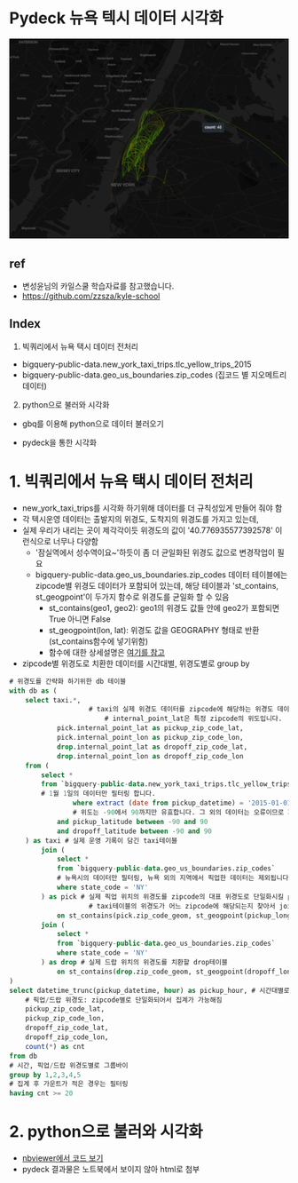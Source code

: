 #  Pydeck 뉴욕 텍시 데이터 시각화
![image](/image.png)

## ref

- 변성윤님의 카일스쿨 학습자료를 참고했습니다. 
- https://github.com/zzsza/kyle-school



## Index

1. 빅쿼리에서 뉴욕 택시 데이터 전처리

- bigquery-public-data.new_york_taxi_trips.tlc_yellow_trips_2015
- bigquery-public-data.geo_us_boundaries.zip_codes (집코드 별 지오메트리 데이터)

2. python으로 불러와 시각화

- gbq를 이용해 python으로 데이터 불러오기

- pydeck을 통한 시각화

# 1. 빅쿼리에서 뉴욕 택시 데이터 전처리

- new_york_taxi_trips를 시각화 하기위해 데이터를 더 규칙성있게 만들어 줘야 함
- 각 텍시운영 데이터는 출발지의 위경도, 도착지의 위경도를 가지고 있는데,
- 실제 우리가 내리는 곳이 제각각이듯 위경도의 값이 '40.776935577392578' 이런식으로 너무나 다양함
  - '잠실역에서 성수역이요~'하듯이 좀 더 균일화된 위경도 값으로 변경작업이 필요
  - bigquery-public-data.geo_us_boundaries.zip_codes 데이터 테이블에는 zipcode별 위경도 데이터가 포함되어 있는데, 해당 테이블과 'st_contains, st_geogpoint'이 두가지 함수로 위경도를 균일화 할 수 있음
    - st_contains(geo1, geo2): geo1의 위경도 값들 안에 geo2가 포함되면 True 아니면 False
    - st_geogpoint(lon, lat): 위경도 값을  GEOGRAPHY 형태로 반환(st_contains함수에 넣기위함)
    - 함수에 대한 상세설명은 [여기를 참고](https://cloud.google.com/bigquery/docs/reference/standard-sql/geography_functions?hl=ko#st_contains)
- zipcode별 위경도로 치환한 데이터를 시간대별, 위경도별로 group by

```sql
# 위경도를 간략화 하기위한 db 테이블
with db as (
    select taxi.*,
  					# taxi의 실제 위경도 데이터를 zipcode에 해당하는 위경도 데이터로 바꿔서 사용합니다.
 						# internal_point_lat은 특정 zipcode의 위도입니다.
            pick.internal_point_lat as pickup_zip_code_lat,
            pick.internal_point_lon as pickup_zip_code_lon,
            drop.internal_point_lat as dropoff_zip_code_lat,
            drop.internal_point_lon as dropoff_zip_code_lon
    from (
        select *
        from `bigquery-public-data.new_york_taxi_trips.tlc_yellow_trips_2015`
      	# 1월 1일의 데이터만 필터링 합니다.
				where extract (date from pickup_datetime) = '2015-01-01'
      			# 위도는 -90에서 90까지만 유효합니다. 그 외의 데이터는 오류이므로 제외합니다.
            and pickup_latitude between -90 and 90
            and dropoff_latitude between -90 and 90
    ) as taxi # 실제 운영 기록이 담긴 taxi테이블
        join (
            select * 
            from `bigquery-public-data.geo_us_boundaries.zip_codes`
          	# 뉴욕시의 데이터만 필터링, 뉴욕 외의 지역에서 픽업한 데이터는 제외됩니다.
            where state_code = 'NY'
        ) as pick # 실제 픽업 위치의 위경도를 zipcode의 대표 위경도로 단일화시킬 pick테이블(join후 테이블 치환)
  					# taxi테이블의 위경도가 어느 zipcode에 해당되는지 찾아서 join시키기 위한 부분
            on st_contains(pick.zip_code_geom, st_geogpoint(pickup_longitude, pickup_latitude))
        join (
            select *
            from `bigquery-public-data.geo_us_boundaries.zip_codes`
            where state_code = 'NY'
        ) as drop # 실제 드랍 위치의 위경도를 치환할 drop테이블
            on st_contains(drop.zip_code_geom, st_geogpoint(dropoff_longitude, dropoff_latitude))
)
select datetime_trunc(pickup_datetime, hour) as pickup_hour, # 시간대별로 집계
    # 픽업/드랍 위경도: zipcode별로 단일화되어서 집계가 가능해짐
    pickup_zip_code_lat,
    pickup_zip_code_lon,
    dropoff_zip_code_lat,
    dropoff_zip_code_lon,
    count(*) as cnt
from db
# 시간, 픽업/드랍 위경도별로 그룹바이
group by 1,2,3,4,5
# 집계 후 가운트가 적은 경우는 필터링
having cnt >= 20

```

# 2. python으로 불러와 시각화

- [nbviewer에서 코드 보기](https://nbviewer.jupyter.org/github/sehyunk/nyc-taxi-visualization/blob/master/nyc-taxi-visualization.ipynb)
- pydeck 결과물은 노트북에서 보이지 않아 html로 첨부
